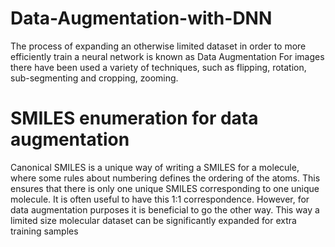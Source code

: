 # Data-Augmentation-with-DNN

The process of expanding an otherwise limited dataset in order to more efficiently train a neural network is known as Data Augmentation For images there have been used a variety of techniques, such as flipping, rotation, sub-segmenting and cropping, zooming.

# SMILES enumeration for data augmentation
Canonical SMILES is a unique way of writing a SMILES for a molecule, where some rules about numbering defines the ordering of the atoms. This ensures that there is only one unique SMILES corresponding to one unique molecule. It is often useful to have this 1:1 correspondence. However, for data augmentation purposes it is beneficial to go the other way. This way a limited size molecular dataset can be significantly expanded for extra training samples
